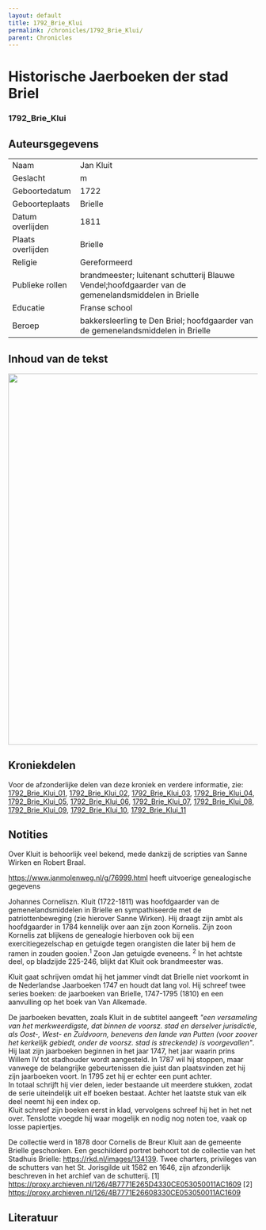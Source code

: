 ```yaml
---
layout: default
title: 1792_Brie_Klui
permalink: /chronicles/1792_Brie_Klui/
parent: Chronicles
--- 
```



# Historische Jaerboeken der stad Briel

### 1792_Brie_Klui

## Auteursgegevens 

| | | 
| --------------- | --------------- | 
| Naam | Jan Kluit | 
| Geslacht | m | 
| Geboortedatum | 1722 | 
| Geboorteplaats | Brielle | 
| Datum overlijden | 1811 | 
| Plaats overlijden | Brielle | 
| Religie | Gereformeerd | 
| Publieke rollen | brandmeester; luitenant schutterij Blauwe Vendel;hoofdgaarder van de gemenelandsmiddelen in Brielle | 
| Educatie | Franse school | 
| Beroep | bakkersleerling te Den Briel; hoofdgaarder van de gemenelandsmiddelen in Brielle | 

## Inhoud van de tekst 
 

[<img src="..\..\barplots_chronicles\1792_Brie_Klui.jpg" width="750"/>](..\..\barplots_chronicles\1792_Brie_Klui.jpg) 

## Kroniekdelen

Voor de afzonderlijke delen van deze kroniek en verdere informatie, zie: [1792_Brie_Klui_01](https://chroniclingnovelty.github.io/corpus-documentation/chronicles/1792_Brie_Klui_01), [1792_Brie_Klui_02](https://chroniclingnovelty.github.io/corpus-documentation/chronicles/1792_Brie_Klui_02), [1792_Brie_Klui_03](https://chroniclingnovelty.github.io/corpus-documentation/chronicles/1792_Brie_Klui_03), [1792_Brie_Klui_04](https://chroniclingnovelty.github.io/corpus-documentation/chronicles/1792_Brie_Klui_04), [1792_Brie_Klui_05](https://chroniclingnovelty.github.io/corpus-documentation/chronicles/1792_Brie_Klui_05), [1792_Brie_Klui_06](https://chroniclingnovelty.github.io/corpus-documentation/chronicles/1792_Brie_Klui_06), [1792_Brie_Klui_07](https://chroniclingnovelty.github.io/corpus-documentation/chronicles/1792_Brie_Klui_07), [1792_Brie_Klui_08](https://chroniclingnovelty.github.io/corpus-documentation/chronicles/1792_Brie_Klui_08), [1792_Brie_Klui_09](https://chroniclingnovelty.github.io/corpus-documentation/chronicles/1792_Brie_Klui_09), [1792_Brie_Klui_10](https://chroniclingnovelty.github.io/corpus-documentation/chronicles/1792_Brie_Klui_10), [1792_Brie_Klui_11](https://chroniclingnovelty.github.io/corpus-documentation/chronicles/1792_Brie_Klui_11)

## Notities 

Over Kluit is behoorlijk veel bekend, mede dankzij de scripties van Sanne Wirken en
Robert Braal.

<https://www.janmolenweg.nl/g/76999.html> heeft uitvoerige genealogische
gegevens

Johannes Corneliszn. Kluit (1722-1811) was hoofdgaarder van de
gemenelandsmiddelen in Brielle en sympathiseerde met de patriottenbeweging (zie
hierover Sanne Wirken). Hij draagt zijn ambt als hoofdgaarder in 1784
kennelijk over aan zijn zoon Kornelis. Zijn zoon Kornelis zat blijkens de
genealogie hierboven ook bij een exercitiegezelschap en getuigde tegen
orangisten die later bij hem de ramen in zouden gooien.<sup>1</sup>  Zoon Jan getuigde eveneens. <sup>2</sup> In het achtste deel, op bladzijde 225-246, blijkt dat Kluit
ook brandmeester was.

Kluit gaat schrijven omdat hij het jammer vindt dat Brielle niet voorkomt in
de Nederlandse Jaarboeken 1747 en houdt dat lang vol. Hij schreef twee series
boeken: de jaarboeken van Brielle, 1747-1795 (1810) en een aanvulling op het
boek van Van Alkemade.  
  
De jaarboeken bevatten, zoals Kluit in de subtitel aangeeft _"een versameling
van het merkweerdigste, dat binnen de voorsz. stad en derselver jurisdictie,
als Oost-, West- en Zuidvoorn, benevens den lande van Putten (voor zoover het
kerkelijk gebiedt, onder de voorsz. stad is streckende) is voorgevallen"_. Hij
laat zijn jaarboeken beginnen in het jaar 1747, het jaar waarin prins Willem
IV tot stadhouder wordt aangesteld. In 1787 wil hij stoppen, maar vanwege de
belangrijke gebeurtenissen die juist dan plaatsvinden zet hij zijn
jaarboeken voort. In 1795 zet hij er echter een punt achter.  
In totaal schrijft hij vier delen, ieder bestaande uit meerdere stukken, zodat
de serie uiteindelijk uit elf boeken bestaat. Achter het laatste stuk
van elk deel neemt hij een index op.  
Kluit schreef zijn boeken eerst in klad, vervolgens schreef hij het in het
net over. Tenslotte voegde hij waar mogelijk en nodig nog noten toe, vaak op
losse papiertjes.

De collectie werd in 1878 door Cornelis de Breur Kluit aan de gemeente Brielle
geschonken. Een geschilderd portret behoort tot de collectie van het Stadhuis Brielle: https://rkd.nl/images/134139. Twee charters, privileges van
de schutters van het St. Jorisgilde uit 1582 en 1646, zijn afzonderlijk
beschreven in het archief van de schutterij.
[1] <https://proxy.archieven.nl/126/4B7771E265D4330CE053050011AC1609>
[2] <https://proxy.archieven.nl/126/4B7771E26608330CE053050011AC1609>





## Literatuur 


